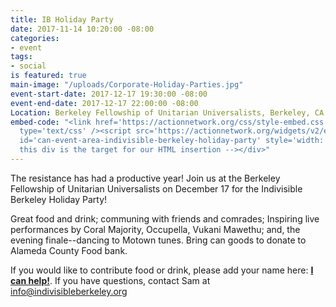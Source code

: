 ```yaml
---
title: IB Holiday Party
date: 2017-11-14 10:20:00 -08:00
categories:
- event
tags:
- social
is featured: true
main-image: "/uploads/Corporate-Holiday-Parties.jpg"
event-start-date: 2017-12-17 19:30:00 -08:00
event-end-date: 2017-12-17 22:00:00 -08:00
Location: Berkeley Fellowship of Unitarian Universalists, Berkeley, CA
embed-code: "<link href='https://actionnetwork.org/css/style-embed.css' rel='stylesheet'
  type='text/css' /><script src='https://actionnetwork.org/widgets/v2/event/indivisible-berkeley-holiday-party?format=js&source=widget'></script><div
  id='can-event-area-indivisible-berkeley-holiday-party' style='width: 100%'><!--
  this div is the target for our HTML insertion --></div>"
---
```


The resistance has had a productive year! Join us at the Berkeley Fellowship of Unitarian Universalists on December 17 for the Indivisible Berkeley Holiday Party!

Great food and drink; communing with friends and comrades; Inspiring live performances by Coral Majority, Occupella, Vukani Mawethu; and, the evening finale--dancing to Motown tunes. Bring can goods to donate to Alameda County Food bank.

If you would like to contribute food or drink, please add your name here: **[I can help!](https://docs.google.com/document/d/1kag3MUav6KwB6DVTaDmbeGvChv7Ry2aCBi9qVid8hJI/edit?usp=sharing)**. If you have questions, contact Sam at [info@indivisibleberkeley.org](mailto:info@indivisibleberkeley.org)